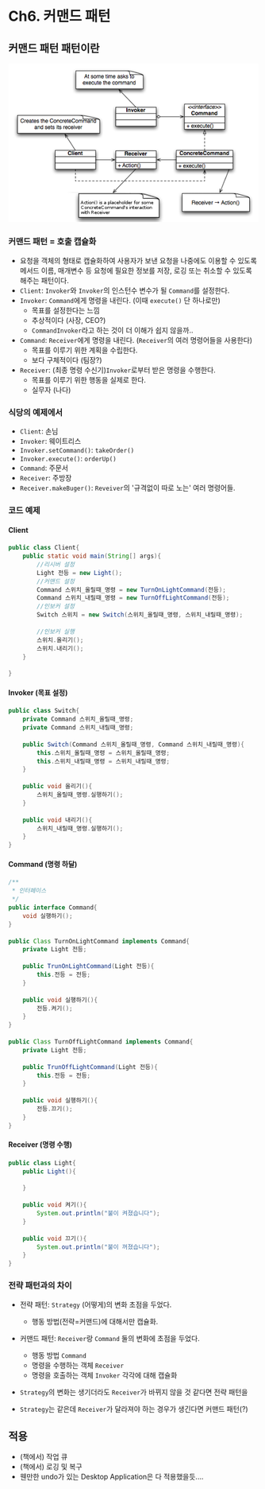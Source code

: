 # Ch6. 커맨드 패턴

## 커맨드 패턴 패턴이란

![Command_Design_Pattern_Class_Diagram.png](Command_Design_Pattern_Class_Diagram.png)

### 커맨드 패턴 = 호출 캡슐화
- 요청을 객체의 형태로 캡슐화하여 사용자가 보낸 요청을 나중에도 이용할 수 있도록 메서드 이름, 매개변수 등 요청에 필요한 정보를 저장, 로깅 또는 취소할 수 있도록 해주는 패턴이다.
- `Client`: `Invoker`와 `Invoker`의 인스턴수 변수가 될 `Command`를 설정한다.
- `Invoker`: `Command`에게 명령을 내린다. (이때 `execute()` 단 하나로만)
    - 목표를 설정한다는 느낌
    - 추상적이다 (사장, CEO?)
    - `CommandInvoker`라고 하는 것이 더 이해가 쉽지 않을까..
- `Command`: `Receiver`에게 명령을 내린다. (`Receiver`의 여러 명령어들을 사용한다)
    - 목표를 이루기 위한 계획을 수립한다.
    - 보다 구체적이다 (팀장?)
- `Receiver`:  (최종 명령 수신기)`Invoker`로부터 받은 명령을 수행한다.
    - 목표를 이루기 위한 행동을 실제로 한다.
    - 실무자 (나다)

### 식당의 예제에서
- `Client`: 손님
- `Invoker`: 웨이트리스
- `Invoker.setCommand()`: `takeOrder()`    
- `Invoker.execute()`: `orderUp()`
- `Command`: 주문서
- `Receiver`: 주방장
- `Receiver.makeBuger()`: `Reveiver`의 '규격없이 따로 노는' 여러 명령어들.

### 코드 예제

#### Client
```java
public class Client{
	public static void main(String[] args){
		//리시버 설정
		Light 전등 = new Light();
        //커맨드 설정
        Command 스위치_올릴때_명령 = new TurnOnLightCommand(전등);
        Command 스위치_내릴때_명령 = new TurnOffLightCommand(전등);
        //인보커 설정
        Switch 스위치 = new Switch(스위치_올릴때_명령, 스위치_내릴때_명령);

        //인보커 실행
        스위치.올리기();
        스위치.내리기();
	}

}
```
#### Invoker (목표 설정)

```java
public class Switch{
    private Command 스위치_올릴때_명령;
    private Command 스위치_내릴때_명령;

    public Switch(Command 스위치_올릴때_명령, Command 스위치_내릴때_명령){
        this.스위치_올릴때_명령 = 스위치_올릴때_명령;
        this.스위치_내릴때_명령 = 스위치_내릴때_명령;
    }

    public void 올리기(){
        스위치_올릴때_명령.실행하기();
    }

    public void 내리기(){
        스위치_내릴때_명령.실행하기();
    }
}
```

#### Command (명령 하달)

```java
/**
 * 인터페이스 
 */
public interface Command{
    void 실행하기();
}

public Class TurnOnLightCommand implements Command{
    private Light 전등;

    public TrunOnLightCommand(Light 전등){
        this.전등 = 전등;
    }

    public void 실행하기(){
        전등.켜기();
    }
}

public Class TurnOffLightCommand implements Command{
    private Light 전등;

    public TrunOffLightCommand(Light 전등){
        this.전등 = 전등;
    }

    public void 실행하기(){
        전등.끄기();
    }
}
```


#### Receiver (명령 수행)

```java
public class Light{
    public Light(){

    }

    public void 켜기(){
        System.out.println("불이 켜졌습니다");
    }

    public void 끄기(){
        System.out.println("불이 꺼졌습니다");
    }
}

```

### 전략 패턴과의 차이
- 전략 패턴: `Strategy` (어떻게)의 변화 초점을 두었다.
    - 행동 방법(전략=커맨드)에 대해서만 캡슐화.

- 커맨드 패턴: `Receiver`랑 `Command` 둘의 변화에 초점을 두었다.
    - 행동 방법 `Command`
    - 명령을 수행하는 객체 `Receiver`
    - 명령을 호출하는 객체 `Invoker` 각각에 대해 캡슐화

- `Strategy`의 변화는 생기더라도 `Receiver`가 바뀌지 않을 것 같다면 전략 패턴을
- `Strategy`는 같은데 `Receiver`가 달라져야 하는 경우가 생긴다면 커맨드 패턴(?)

## 적용
- (책에서) 작업 큐
- (책에서) 로깅 및 복구
- 웬만한 undo가 있는 Desktop Application은 다 적용했을듯....